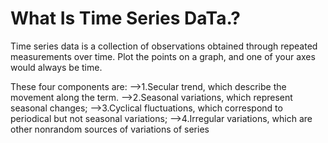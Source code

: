 # What Is Time Series DaTa.?
Time series data is a collection of observations obtained through repeated measurements over time. Plot the points on a graph, and one of your axes would always be time.

These four components are:
-->1.Secular trend, which describe the movement along the term.
-->2.Seasonal variations, which represent seasonal changes;
-->3.Cyclical fluctuations, which correspond to periodical but not seasonal variations;
-->4.Irregular variations, which are other nonrandom sources of variations of series
